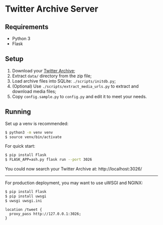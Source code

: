 # Twitter Archive Server

## Requirements

- Python 3
- Flask


## Setup

1. Download your [Twitter Archive](https://help.twitter.com/en/managing-your-account/how-to-download-your-twitter-archive);
2. Extract `data/` directory from the zip file;
3. Load archive files into SQLite: `./scripts/initdb.py`;
4. (Optional) Use `./scripts/extract_media_urls.py` to extract and download media files;
5. Copy `config.sample.py` to `config.py` and edit it to meet your needs.


## Running

Set up a venv is recommended:

```bash
$ python3 -m venv venv
$ source venv/bin/activate
```

For quick start:

```bash
$ pip install Flask
$ FLASK_APP=ash.py flask run --port 3026
```

You could now search your Twitter Archive at: http://localhost:3026/

-----

For production deployment, you may want to use uWSGI and NGINX:

```bash
$ pip install Flask
$ pip install uwsgi
$ uwsgi uwsgi.ini
```

```nginx
location /tweet {
  proxy_pass http://127.0.0.1:3026;
}
```

